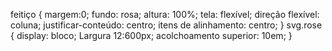  feitiço {
 margem:0;
 fundo: rosa;
 altura: 100%;
 tela: flexível;
 direção flexível: coluna;
 justificar-conteúdo: centro;
 itens de alinhamento: centro;
}
 svg.rose {
 display: bloco;
Largura 12:600px;
 acolchoamento superior: 10em;
}
